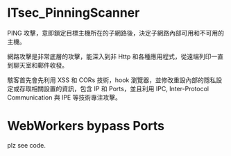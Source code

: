 # ITsec_PinningScanner
PING 攻擊，意即鎖定目標主機所在的子網路後，決定子網路內部可用和不可用的主機。

網路攻擊是非常底層的攻擊，能深入到非 Http 和各種應用程式，從遠端列印一直到聊天室和郵件收發。

駭客首先會先利用 XSS 和 CORs 技術，hook 瀏覽器，並修改重設內部的隱私設定或存取相關設置的資訊，包含 IP 和 Ports，並且利用 IPC, Inter-Protocol Communication 與 IPE 等技術專注攻擊。

# WebWorkers bypass Ports

plz see code.

